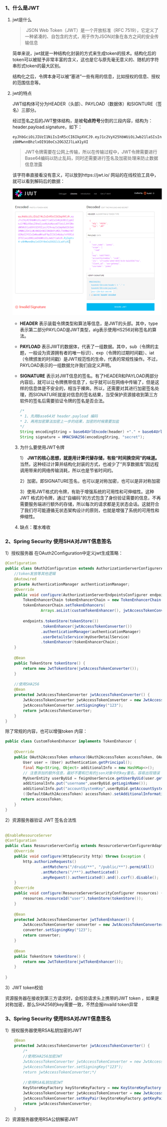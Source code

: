 ### 1、什么是JWT

1. jwt是什么

   > ​	JSON Web Token（JWT）是一个开放标准（RFC 7519），它定义了一种紧凑的、自包含的方式，用于作为JSON对象在各方之间的安全传输信息

   简单来说，jwt就是一种结构化封装的方式来生成token的技术。结构化后的token可以被赋予非常丰富的含义，这也是它与原先毫无意义的、随机的字符串形式token的最大区别。

   结构化之后，令牌本身可以被“塞进”一些有用的信息，比如授权的信息、授权的范围信息等。

2. jwt的特点

   JWT结构体可分为HEADER（头部）、PAYLOAD（数据体）和SIGNTURE（签名）三部分。

   经过签名之后的JWT整体结构，是被**句点符号**分割的三段内容，结构为：header.payload.signature，如下：

   ```
   eyJhbGciOiJIUzI1NiIsInR5cCI6IkpXVCJ9.eyJ1c2VyX25hbWUiOiJwb21laSIsInNjb3BlIjpbInJlYWQiXSwiZXhwIjoxNjAzNzcwOTUxLCJhY2NvdW50U3lzdGVtS2V5IjoiY29vayIsImp0aSI6ImU3MWNlZDVlLWU4NGQtNGI5NS04YzM2LThhMmU1NTU2NzE2YSIsImNsaWVudF9pZCI6InNzby1nYXRld2F5IiwidXNlcm5hbWUiOiJwb21laSJ9.RjZqdtv4-z8HMwnnBhzlxOI910oCs2OG3ZJlLaX1yXI
   ```

   > JWT令牌需要在公网上传输，所以在传输过程中，JWT令牌需要进行Base64编码以防止乱码，同时还需要进行签名及加密处理来防止数据信息泄露

   该字符串直接看没有意义，可以放到https://jwt.io/  网站的在线校验工具中，就可以看到解码后的数据：

   ![image-20200928145345840](04-OAuth2.0使用JWT结构化令牌.assets/image-20200928145345840.png)

   

   * **HEADER**  表示装载令牌类型和算法等信息，是JWT的头部。其中，type表示第二部分PAYLOAD是JWT类型，alg表示使用HS256对称签名的算法。

   * **PAYLOAD**  表示JWT的数据体，代表了一组数据。其中，sub（令牌的主题，一般设为资源拥有者的唯一标识）、exp（令牌的过期时间戳）、iat（令牌颁发的时间戳）是JWT规范性的生命，代表的常规性操作。不过，PAYLOAD表示的一组数据允许我们自定义声明。

   * **SIGNATURE**  表示对JWT信息的签名。有了HEADER和PAYLOAD两部分内容后，就可以让令牌携带信息了，似乎就可以在网络中传输了，但是这样的信息体是不安全的，相当于裸奔。所以，还需要对其进行加密签名处理，而SIGNATURE就是对信息的签名结果，当受保护资源接收到第三方软件的签名后需要验证令牌的签名是否合法。

     ```java
     /*
     * 1、先用Base64对 header.payload 编码
     * 2、再用加密算法加密上一步的结果，加密的时候需要加盐
     */
     String encodingString = base64UrlEncode(header) +"." + base64UrlEncode(payload0);
     String signature = HMACSHA256(encodingString, "secret");
     ```

   3. 为什么要使用JWT令牌

      1） **JWT的核心思想，就是用计算代替存储，有些“时间换空间”的味道。** 当然，这种经过计算并结构化封装的方式，也减少了“共享数据库”因远程调用带来的网络传输消耗，所以也是节省时间的。

      2）加密。即SIGNATURE签名，也可以是对称加密，也可以是非对称加密

      3）使用JWT格式的令牌，有助于增强系统的可用性和可伸缩性。这种 JWT 格式的令牌，通过“自编码”的方式包含了身份验证需要的信息，不再需要服务端进行额外的存储，所以每次的请求都是无状态会话。这就符合了我们尽可能遵循无状态架构设计的原则，也就是增强了系统的可用性和伸缩性。

   4. 缺点：覆水难收

### 2、Spring Security 使用SHA对JWT信息签名

1）授权服务器 在OAuth2Configuration中定义jwt生成策略：

```java
@Configuration
public class OAuth2Configuration extends AuthorizationServerConfigurerAdapter {
    //token发放等其他逻辑
    @Autowired
    private AuthenticationManager authenticationManager;
    @Override
    public void configure(AuthorizationServerEndpointsConfigurer endpoints) throws Exception {
        TokenEnhancerChain tokenEnhancerChain = new TokenEnhancerChain();
        tokenEnhancerChain.setTokenEnhancers(
                Arrays.asList(customTokenEnhancer(), jwtAccessTokenConverter()));

        endpoints.tokenStore(tokenStore())
                .tokenEnhancer(jwtAccessTokenConverter())
                .authenticationManager(authenticationManager)
                .userDetailsService(myUserDetailService)
                .tokenEnhancer(tokenEnhancerChain);
    }

    @Bean
    public TokenStore tokenStore() {
        return new JwtTokenStore(jwtAccessTokenConverter());
    }

    //使用SHA256
    @Bean
    protected JwtAccessTokenConverter jwtAccessTokenConverter() {
        JwtAccessTokenConverter jwtAccessTokenConverter = new JwtAccessTokenConverter();
        jwtAccessTokenConverter.setSigningKey("123");
        return jwtAccessTokenConverter;
    }
}

```

除了常规的内容，也可以增强token 内容：

```java
public class CustomTokenEnhancer implements TokenEnhancer {

    @Override
    public OAuth2AccessToken enhance(OAuth2AccessToken accessToken, OAuth2Authentication authentication) {
        User user = (User) authentication.getPrincipal();
        final Map<String, Object> additionalInfo = new HashMap<>();
        // 注意添加的额外信息，最好不要和已有的json对象中的key重名，容易出现错误
        MyUserEntity userByUid = feignUserService.getUserByUid(user.getUsername());
        additionalInfo.put("username",userByUid.getLoginName());
        additionalInfo.put("accountSystemKey",userByUid.getAccountSystemKey());
        ((DefaultOAuth2AccessToken) accessToken).setAdditionalInformation(additionalInfo);
       return accessToken;
    }
}
```

2）资源服务器验证 JWT 签名合法性

```java

@EnableResourceServer
@Configuration
public class ResourceServerConfig extends ResourceServerConfigurerAdapter{
    @Override
    public void configure(HttpSecurity http) throws Exception {
        http.authorizeRequests()
                .antMatchers("/druid/**", "/public/**").permitAll()
                .antMatchers("/**").authenticated()
                .anyRequest().authenticated().and().csrf().disable();
    }
    @Override
    public void configure(ResourceServerSecurityConfigurer resources) {
        resources.resourceId("user").tokenStore(tokenStore());
    }

    @Bean
    protected JwtAccessTokenConverter jwtTokenEnhancer() {
        JwtAccessTokenConverter converter = new JwtAccessTokenConverter();
        converter.setSigningKey("123");
        return converter;
    }

    @Bean
    public TokenStore tokenStore() {
        return new JwtTokenStore(jwtTokenEnhancer());
    }

}
```

3）JWT   token校验

资源服务器在接收到第三方请求时，会校验请求头上携带的JWT  token ，如果是对称加密，那么SHA256的key需要一致，不然会报invaild  token异常



### 3、Spring Security 使用RSA对JWT信息签名

1）授权服务器使用RSA私钥加密的JWT

```java
    @Bean
    protected JwtAccessTokenConverter jwtAccessTokenConverter() {
        /*
        //使用SHA256加密JWT
        JwtAccessTokenConverter jwtAccessTokenConverter = new JwtAccessTokenConverter();
        jwtAccessTokenConverter.setSigningKey("123");
        return jwtAccessTokenConverter;*/

        //使用RSA私钥加密JWT
        KeyStoreKeyFactory keyStoreKeyFactory = new KeyStoreKeyFactory(new ClassPathResource("jwt.jks"), "Utcook".toCharArray());
        JwtAccessTokenConverter jwtAccessTokenConverter = new JwtAccessTokenConverter();
        jwtAccessTokenConverter.setKeyPair(keyStoreKeyFactory.getKeyPair("authentication-server"));
        return jwtAccessTokenConverter;
    }
```

2）资源服务器使用RSA公钥解密JWT

```java

```

